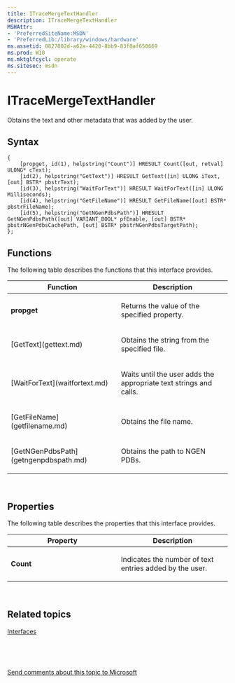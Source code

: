 ```yaml
---
title: ITraceMergeTextHandler
description: ITraceMergeTextHandler
MSHAttr:
- 'PreferredSiteName:MSDN'
- 'PreferredLib:/library/windows/hardware'
ms.assetid: 0827802d-a62a-4420-8bb9-83f8af650669
ms.prod: W10
ms.mktglfcycl: operate
ms.sitesec: msdn
---
```


# ITraceMergeTextHandler


Obtains the text and other metadata that was added by the user.

## Syntax


``` syntax
{
    [propget, id(1), helpstring("Count")] HRESULT Count([out, retval] ULONG* cText);
    [id(2), helpstring("GetText")] HRESULT GetText([in] ULONG iText, [out] BSTR* pbstrText);
    [id(3), helpstring("WaitForText")] HRESULT WaitForText([in] ULONG Milliseconds);
    [id(4), helpstring("GetFileName")] HRESULT GetFileName([out] BSTR* pbstrFileName);
    [id(5), helpstring("GetNGenPdbsPath")] HRESULT GetNGenPdbsPath([out] VARIANT_BOOL* pfEnable, [out] BSTR* pbstrNGenPdbsCachePath, [out] BSTR* pbstrNGenPdbsTargetPath);
};
```

## Functions


The following table describes the functions that this interface provides.

<table>
<colgroup>
<col width="50%" />
<col width="50%" />
</colgroup>
<thead>
<tr class="header">
<th>Function</th>
<th>Description</th>
</tr>
</thead>
<tbody>
<tr class="odd">
<td><p><strong>propget</strong></p></td>
<td><p>Returns the value of the specified property.</p></td>
</tr>
<tr class="even">
<td><p>[GetText](gettext.md)</p></td>
<td><p>Obtains the string from the specified file.</p></td>
</tr>
<tr class="odd">
<td><p>[WaitForText](waitfortext.md)</p></td>
<td><p>Waits until the user adds the appropriate text strings and calls.</p></td>
</tr>
<tr class="even">
<td><p>[GetFileName](getfilename.md)</p></td>
<td><p>Obtains the file name.</p></td>
</tr>
<tr class="odd">
<td><p>[GetNGenPdbsPath](getngenpdbspath.md)</p></td>
<td><p>Obtains the path to NGEN PDBs.</p></td>
</tr>
</tbody>
</table>

 

## Properties


The following table describes the properties that this interface provides.

<table>
<colgroup>
<col width="50%" />
<col width="50%" />
</colgroup>
<thead>
<tr class="header">
<th>Property</th>
<th>Description</th>
</tr>
</thead>
<tbody>
<tr class="odd">
<td><p><strong>Count</strong></p></td>
<td><p>Indicates the number of text entries added by the user.</p></td>
</tr>
</tbody>
</table>

 

## Related topics


[Interfaces](interfaces-wprcontrol.md)

 

 

[Send comments about this topic to Microsoft](mailto:wsddocfb@microsoft.com?subject=Documentation%20feedback%20%5Bp_wpt\hw_design%5D:%20ITraceMergeTextHandler%20%20RELEASE:%20%285/3/2016%29&body=%0A%0APRIVACY%20STATEMENT%0A%0AWe%20use%20your%20feedback%20to%20improve%20the%20documentation.%20We%20don't%20use%20your%20email%20address%20for%20any%20other%20purpose,%20and%20we'll%20remove%20your%20email%20address%20from%20our%20system%20after%20the%20issue%20that%20you're%20reporting%20is%20fixed.%20While%20we're%20working%20to%20fix%20this%20issue,%20we%20might%20send%20you%20an%20email%20message%20to%20ask%20for%20more%20info.%20Later,%20we%20might%20also%20send%20you%20an%20email%20message%20to%20let%20you%20know%20that%20we've%20addressed%20your%20feedback.%0A%0AFor%20more%20info%20about%20Microsoft's%20privacy%20policy,%20see%20http://privacy.microsoft.com/default.aspx. "Send comments about this topic to Microsoft")





